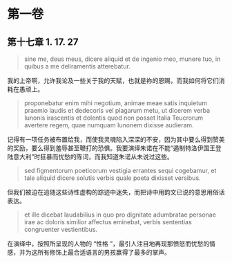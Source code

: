 # 第一卷
## 第十七章 1. 17. 27

> sine me, deus meus, dicere aliquid et de ingenio meo, munere tuo, in quibus a me deliramentis atterebatur. 

我的上帝啊，允许我论及一些关于我的天赋，也就是祢的恩赐，而我如何将它们消耗在愚顽上。

> proponebatur enim mihi negotium, animae meae satis inquietum praemio laudis et dedecoris vel plagarum metu, ut dicerem verba Iunonis irascentis et dolentis quod non posset Italia Teucrorum avertere regem, quae numquam Iunonem dixisse audieram.

记得有一项任务被布置给我，而使我灵魂陷入深深的不安，因为其中要么得到赞美的奖励，要么得到羞辱甚至鞭打的恐惧。我要演绎朱诺在不能“遏制特洛伊国王登陆意大利”时狂暴而忧愁的陈词，而我知道朱诺从未说过这些。

> sed figmentorum poeticorum vestigia errantes sequi cogebamur, et tale aliquid dicere solutis verbis quale poeta dixisset versibus.

但我们被迫在追随这些诗性虚构的踪迹中迷失，而把诗中用韵文已说的意思用俗话表达。

> et ille dicebat laudabilius in quo pro dignitate adumbratae personae irae ac doloris similior affectus eminebat, verbis sententias congruenter vestientibus.

在演绎中，按照所呈现的人物的 “性格 ”，最引人注目地再现那愤怒而忧愁的情感，并为这所有修饰上最合适语言的男孩赢得了最多的掌声。


